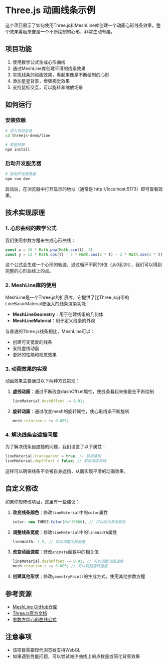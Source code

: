 # Three.js 动画线条示例

这个项目展示了如何使用Three.js和MeshLine库创建一个动画心形线条效果。整个效果看起来像是一个不断绘制的心形，非常生动有趣。

## 项目功能

1. 使用数学公式生成心形曲线
2. 通过MeshLine库创建平滑的线条效果
3. 实现线条的动画效果，看起来像是不断绘制的心形
4. 添加星星背景，增强视觉效果
5. 支持鼠标交互，可以旋转和缩放场景

## 如何运行

### 安装依赖

```bash
# 进入项目目录
cd threejs-demo/line

# 安装依赖
npm install
```

### 启动开发服务器

```bash
# 启动开发服务器
npm run dev
```

启动后，在浏览器中打开显示的地址（通常是 http://localhost:5173）即可查看效果。

## 技术实现原理

### 1. 心形曲线的数学公式

我们使用参数方程来生成心形曲线：

```javascript
const x = 16 * Math.pow(Math.sin(t), 3);
const y = 13 * Math.cos(t) - 5 * Math.cos(2 * t) - 2 * Math.cos(3 * t) - Math.cos(4 * t);
```

这个公式会生成一个心形的轨迹，通过循环不同的t值（从0到2π），我们可以得到完整的心形曲线上的点。

### 2. MeshLine库的使用

MeshLine是一个Three.js的扩展库，它提供了比Three.js自带的LineBasicMaterial更强大的线条渲染功能：

- **MeshLineGeometry**：用于创建线条的几何体
- **MeshLineMaterial**：用于定义线条的外观

与普通的Three.js线条相比，MeshLine可以：
- 创建可变宽度的线条
- 支持虚线动画
- 更好的性能和视觉效果

### 3. 动画效果的实现

动画效果主要通过以下两种方式实现：

1. **虚线动画**：通过不断改变dashOffset属性，使线条看起来像是在不断绘制
   ```javascript
   lineMaterial.dashOffset -= 0.01;
   ```

2. **旋转动画**：通过改变mesh的旋转属性，使心形线条不断旋转
   ```javascript
   mesh.rotation.z += 0.005;
   ```

### 4. 解决线条自遮挡问题

为了解决线条自遮挡的问题，我们设置了以下属性：

```javascript
lineMaterial.transparent = true; // 启用透明
lineMaterial.depthTest = false; // 禁用深度测试
```

这样可以确保线条不会被自身遮挡，从而实现平滑的动画效果。

## 自定义修改

如果你想修改项目，这里有一些建议：

1. **改变线条颜色**：修改`lineMaterial`中的`color`属性
   ```javascript
   color: new THREE.Color(0xff0066), // 可以改为其他颜色
   ```

2. **调整线条宽度**：修改`lineMaterial`中的`lineWidth`属性
   ```javascript
   lineWidth: 1.5, // 可以调整为其他值
   ```

3. **改变动画速度**：修改`animate`函数中的相关值
   ```javascript
   lineMaterial.dashOffset -= 0.01; // 可以调整动画速度
   mesh.rotation.z += 0.005; // 可以调整旋转速度
   ```

4. **创建其他形状**：修改`geometryPoints`的生成方式，使用其他参数方程

## 参考资源

- [MeshLine GitHub仓库](https://github.com/pmndrs/meshline)
- [Three.js官方文档](https://threejs.org/docs/)
- [参数方程心形曲线公式](https://mathworld.wolfram.com/HeartCurve.html)

## 注意事项

- 该项目需要现代浏览器支持WebGL
- 如果遇到性能问题，可以尝试减少曲线上的点数量或简化背景效果
